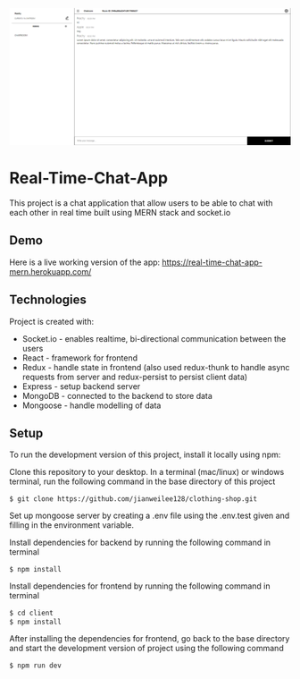 ![ChatAppRoom](./resources/screenshots/app-preview1.png)

# Real-Time-Chat-App

This project is a chat application that allow users to be able to chat with each other in real time built using MERN stack and socket.io

## Demo

Here is a live working version of the app: https://real-time-chat-app-mern.herokuapp.com/

## Technologies

Project is created with:

- Socket.io - enables realtime, bi-directional communication between the users
- React - framework for frontend
- Redux - handle state in frontend (also used redux-thunk to handle async requests from server and redux-persist to persist client data)
- Express - setup backend server
- MongoDB - connected to the backend to store data
- Mongoose - handle modelling of data

## Setup

To run the development version of this project, install it locally using npm:

Clone this repository to your desktop. In a terminal (mac/linux) or windows terminal, run the following command in the base directory of this project

```
$ git clone https://github.com/jianweilee128/clothing-shop.git
```

Set up mongoose server by creating a .env file using the .env.test given and filling in the environment variable.

Install dependencies for backend by running the following command in terminal

```
$ npm install
```

Install dependencies for frontend by running the following command in terminal

```
$ cd client
$ npm install
```

After installing the dependencies for frontend, go back to the base directory and start the development version of project using the following command

```
$ npm run dev
```
